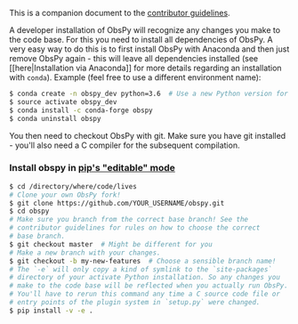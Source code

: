 This is a companion document to the [contributor guidelines](https://github.com/obspy/obspy/blob/master/CONTRIBUTING.md).

A developer installation of ObsPy will recognize any changes you make to the code base. For this you need to install all dependencies of ObsPy. A very easy way to do this is to first install ObsPy with Anaconda and then just remove ObsPy again - this will leave all dependencies installed (see [[here|Installation via Anaconda]] for more details regarding an installation with `conda`). Example (feel free to use a different environment name):

```bash
$ conda create -n obspy_dev python=3.6  # Use a new Python version for development!
$ source activate obspy_dev
$ conda install -c conda-forge obspy
$ conda uninstall obspy
```

You then need to checkout ObsPy with git. Make sure you have git installed - you'll also need a C compiler for the subsequent compilation.

### Install obspy in [pip's "editable" mode](https://pip.pypa.io/en/stable/reference/pip_install/#editable-installs) 

```bash
$ cd /directory/where/code/lives
# Clone your own ObsPy fork!
$ git clone https://github.com/YOUR_USERNAME/obspy.git
$ cd obspy
# Make sure you branch from the correct base branch! See the
# contributor guidelines for rules on how to choose the correct
# base branch.
$ git checkout master  # Might be different for you
# Make a new branch with your changes.
$ git checkout -b my-new-features  # Choose a sensible branch name!
# The `-e` will only copy a kind of symlink to the `site-packages`
# directory of your activate Python installation. So any changes you
# make to the code base will be reflected when you actually run ObsPy.
# You'll have to rerun this command any time a C source code file or
# entry points of the plugin system in `setup.py` were changed.
$ pip install -v -e .
```